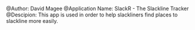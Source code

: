 @Author: David Magee
@Application Name: SlackR - The Slackline Tracker
@Descipion: This app is used in order to help slackliners find places to slackline more easily.
